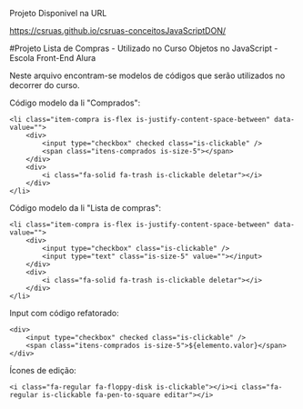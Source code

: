 Projeto Disponivel na URL 

https://csruas.github.io/csruas-conceitosJavaScriptDON/


#Projeto Lista de Compras - Utilizado no Curso Objetos no JavaScript - Escola Front-End Alura

Neste arquivo encontram-se modelos de códigos que serão utilizados no decorrer do curso. 

Código modelo da li "Comprados":

    <li class="item-compra is-flex is-justify-content-space-between" data-value="">
        <div>
            <input type="checkbox" checked class="is-clickable" />  
            <span class="itens-comprados is-size-5"></span>
        </div>
        <div>
            <i class="fa-solid fa-trash is-clickable deletar"></i>
        </div>
    </li>

Código modelo da li "Lista de compras": 

    <li class="item-compra is-flex is-justify-content-space-between" data-value="">
        <div>
            <input type="checkbox" class="is-clickable" />
            <input type="text" class="is-size-5" value=""></input>
        </div>
        <div>
            <i class="fa-solid fa-trash is-clickable deletar"></i>
        </div>
    </li>

Input com código refatorado:

    <div>
        <input type="checkbox" checked class="is-clickable" />  
        <span class="itens-comprados is-size-5">${elemento.valor}</span>
    </div>

Ícones de edição:

    <i class="fa-regular fa-floppy-disk is-clickable"></i><i class="fa-regular is-clickable fa-pen-to-square editar"></i>
